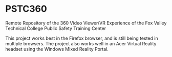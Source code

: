 # PSTC360
Remote Repository of the 360 Video Viewer/VR Experience of the Fox Valley Technical College Public Safety Training Center

This project works best in the Firefox browser, and is still being tested in multiple browsers. The project also works well in an Acer Virtual Reality headset using the Windows Mixed Reality Portal. 
